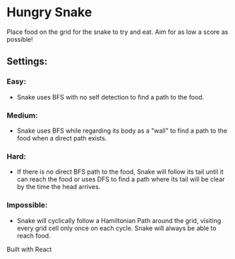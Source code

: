 # Hungry Snake
Place food on the grid for the snake to try and eat.
Aim for as low a score as possible!

## Settings:
### Easy:
- Snake uses BFS with no self detection to find a path to the food.

### Medium:
- Snake uses BFS while regarding its body as a "wall" to find a path to the food when a direct path exists.

### Hard:
- If there is no direct BFS path to the food, Snake will follow its tail until it can reach the food or uses DFS to find a path where its tail will be clear by the time the head arrives.

### Impossible:
- Snake will cyclically follow a Hamiltonian Path around the grid, visiting every grid cell only once on each cycle. Snake will always be able to reach food.

Built with React
